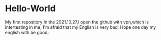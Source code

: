 # Hello-World
My first repository
In the 2021.10.27,I open the github with vpn,which is intertesting in me;
I'm afraid that my English is very bad;
Hope one day my english with be good;
